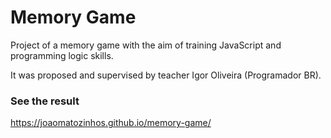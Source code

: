 # Memory Game

Project of a memory game with the aim of training JavaScript and programming logic skills.

It was proposed and supervised by teacher Igor Oliveira (Programador BR).

### See the result

https://joaomatozinhos.github.io/memory-game/
